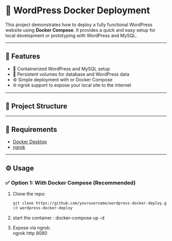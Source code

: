 # 📝 WordPress Docker Deployment

This project demonstrates how to deploy a fully functional WordPress website using  **Docker Compose**. It provides a quick and easy setup for local development or prototyping with WordPress and MySQL.

---

## 🚀 Features

- 🐳 Containerized WordPress and MySQL setup
- 🔄 Persistent volumes for database and WordPress data
- ⚙️ Simple deployment with or  Docker Compose
- 🌐 ngrok support to expose your local site to the internet

---

## 📁 Project Structure


---

## 🧱 Requirements

- [Docker Desktop](https://www.docker.com/products/docker-desktop/)
- [ngrok](https://ngrok.com/)


---

## ⚙️ Usage

### ✅ Option 1: With Docker Compose (Recommended)

1. Clone the repo:
   ```bash
   git clone https://github.com/yourusername/wordpress-docker-deploy.git
   cd wordpress-docker-deploy
   
2. start the container :
   docker-compose up -d
   
3. Expose via ngrok:  
   ngrok http 8080

 

